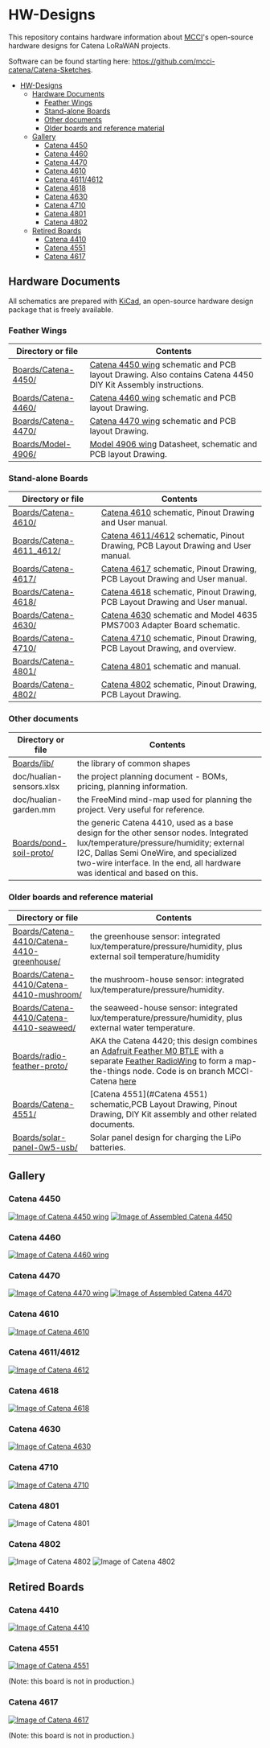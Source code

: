 # HW-Designs

This repository contains hardware information about [MCCI](https://mcci.com)'s open-source hardware designs for Catena LoRaWAN projects.

Software can be found starting here: https://github.com/mcci-catena/Catena-Sketches.

<!--
  This TOC uses the VS Code markdown TOC extension AlanWalk.markdown-toc.
  We strongly recommend updating using VS Code, the markdown-toc extension and the
  bierner.markdown-preview-github-styles extension. Note that if you are using
  VS Code 1.29 and Markdown TOC 1.5.6, https://github.com/AlanWalk/markdown-toc/issues/65
  applies -- you must change your line-ending to some non-auto value in Settings>
  Text Editor>Files.  `\n` works for me.
-->
<!-- markdownlint-capture -->
<!-- markdownlint-disable -->
<!-- TOC depthFrom:1 updateOnSave:false -->

- [HW-Designs](#hw-designs)
	- [Hardware Documents](#hardware-documents)
		- [Feather Wings](#feather-wings)
		- [Stand-alone Boards](#stand-alone-boards)
		- [Other documents](#other-documents)
		- [Older boards and reference material](#older-boards-and-reference-material)
	- [Gallery](#gallery)
		- [Catena 4450](#catena-4450)
		- [Catena 4460](#catena-4460)
		- [Catena 4470](#catena-4470)
		- [Catena 4610](#catena-4610)
		- [Catena 4611/4612](#catena-46114612)
		- [Catena 4618](#catena-4618)
		- [Catena 4630](#catena-4630)
		- [Catena 4710](#catena-4710)
		- [Catena 4801](#catena-4801)
		- [Catena 4802](#catena-4802)
	- [Retired Boards](#retired-boards)
		- [Catena 4410](#catena-4410)
		- [Catena 4551](#catena-4551)
		- [Catena 4617](#catena-4617)

<!-- /TOC -->
<!-- markdownlint-restore -->
<!-- Due to a bug in Markdown TOC, the table is formatted incorrectly if tab indentation is set other than 4. Due to another bug, this comment must be *after* the TOC entry. -->

## Hardware Documents

All schematics are prepared with [KiCad](http://kicad.org/), an open-source hardware design package that is freely available.

### Feather Wings

Directory or file | Contents
------------------|---------
[Boards/Catena-4450/](Boards/Catena-4450/) | [Catena 4450 wing](#catena-4450) schematic and PCB layout Drawing. Also contains Catena 4450 DIY Kit Assembly instructions.
[Boards/Catena-4460/](Boards/Catena-4460/) | [Catena 4460 wing](#catena-4460) schematic and PCB layout Drawing.
[Boards/Catena-4470/](./Boards/Catena-4470/) | [Catena 4470 wing](#catena-4470) schematic and PCB layout Drawing.
[Boards/Model-4906/](Boards/Model-4906/) | [Model 4906 wing](#Model-4906) Datasheet, schematic and PCB layout Drawing.

### Stand-alone Boards

Directory or file | Contents
------------------|---------
[Boards/Catena-4610/](./Boards/Catena-4610/) | [Catena 4610](#catena-4610) schematic, Pinout Drawing and User manual.
[Boards/Catena-4611_4612/](./Boards/Catena-4611_4612/) | [Catena 4611/4612](#catena-46114612) schematic, Pinout Drawing, PCB Layout Drawing and User manual.
[Boards/Catena-4617/](./Boards/Catena-4617/) | [Catena 4617](#catena-4617) schematic, Pinout Drawing, PCB Layout Drawing and User manual.
[Boards/Catena-4618/](./Boards/Catena-4618/) | [Catena 4618](#catena-4618) schematic, Pinout Drawing, PCB Layout Drawing and User manual.
[Boards/Catena-4630/](./Boards/Catena-4630/) | [Catena 4630](#catena-4630) schematic and Model 4635 PMS7003 Adapter Board schematic.
[Boards/Catena-4710/](./Boards/Catena-4710) | [Catena 4710](#catena-4710) schematic, Pinout Drawing, PCB Layout Drawing, and overview.
[Boards/Catena-4801/](./Boards/Catena-4801/) | [Catena 4801](#catena-4801) schematic and manual.
[Boards/Catena-4802/](./Boards/Catena-4802/) | [Catena 4802](#catena-4802) schematic, Pinout Drawing, PCB Layout Drawing.

### Other documents

Directory or file | Contents
------------------|---------
[Boards/lib/](./Boards/lib/) | the library of common shapes
doc/hualian-sensors.xlsx | the project planning document - BOMs, pricing, planning information.
doc/hualian-garden.mm | the FreeMind mind-map used for planning the project. Very useful for reference.
[Boards/pond-soil-proto/](./Boards/pond-soil-proto/) | the generic Catena 4410, used as a base design for the other sensor nodes. Integrated lux/temperature/pressure/humidity; external I2C, Dallas Semi OneWire, and specialized two-wire interface. In the end, all hardware was identical and based on this.

### Older boards and reference material

Directory or file | Contents
------------------|---------
[Boards/Catena-4410/Catena-4410-greenhouse/](./Boards/Catena-4410/Catena-4410-greenhouse/) | the greenhouse sensor: integrated lux/temperature/pressure/humidity, plus external soil temperature/humidity
[Boards/Catena-4410/Catena-4410-mushroom/](./Boards/Catena-4410/Catena-4410-mushroom/) | the mushroom-house sensor: integrated lux/temperature/pressure/humidity.
[Boards/Catena-4410/Catena-4410-seaweed/](./Boards/Catena-4410/Catena-4410-seaweed/) | the seaweed-house sensor: integrated lux/temperature/pressure/humidity, plus external water temperature.
[Boards/radio-feather-proto/](./Boards/radio-feather-proto/) | AKA the Catena 4420; this design combines an [Adafruit Feather M0 BTLE](https://www.adafruit.com/products/2995) with a separate [Feather RadioWing](https://www.adafruit.com/products/3231) to form a map-the-things node. Code is on branch MCCI-Catena [here](https://github.com/mcci-catena/mapthethings-arduino.git)
[Boards/Catena-4551/](./Boards/Catena-4551/) | [Catena 4551](#Catena 4551) schematic,PCB Layout Drawing, Pinout Drawing, DIY Kit assembly and other related documents.
[Boards/solar-panel-0w5-usb/](./Boards/solar-panel-0w5-usb/) | Solar panel design for charging the LiPo batteries.

## Gallery

### Catena 4450

[![Image of Catena 4450 wing](assets/Catena-4450-Wing.jpg)](./Boards/Catena-4450/ "Link to design info for Catena 4450")
[![Image of Assembled Catena 4450](assets/Assembled-Catena-4450.jpg)](./Boards/Catena-4450/ "Link to design info for Catena 4450")

### Catena 4460

[![Image of Catena 4460 wing](/assets/Catena-4460-wing.jpg)](Boards/Catena-4460  "Link to design info for Catena 4450")

### Catena 4470

[![Image of Catena 4470 wing](/assets/Catena-4470-wing.jpg)](Boards/Catena-4470 "Link to design info for Catena 4470")
[![Image of Assembled Catena 4470](/assets/Catena-4470-Assembled.jpg)](Boards/Catena-4470 "Link to design info for Catena 4470")

### Catena 4610

[![Image of Catena 4610](/assets/Catena-4610.jpg)](Boards/Catena-4610 "Link to design info for Catena 4610")

### Catena 4611/4612

[![Image of Catena 4612](/assets/Catena-4612.jpg)](./Boards/Catena-4611_4612/ "Link to design info for Catena 4612")

### Catena 4618

[![Image of Catena 4618](/assets/Catena-4618.jpg)](Boards/Catena-4618/ "Link to design info for Catena 4618")

### Catena 4630

[![Image of Catena 4630](/assets/Catena-4630-With-PMS7003.jpg)](Boards/Catena-4630 "Link to design info for Catena 4630")

### Catena 4710

[![Image of Catena 4710](Boards/Catena-4710/assets/catena4710-hand-1512x2016.jpg)](Boards/Catena-4710/ "Link to design info for Catena 4710")

### Catena 4801

![Image of Catena 4801](/assets/Catena-4801.jpg)

### Catena 4802

![Image of Catena 4802](/assets/Catena-4802.jpg)
![Image of Catena 4802](/assets/Catena-4802-Assembled.jpg)

## Retired Boards

### Catena 4410

[![Image of Catena 4410](./assets/MCCI-Catena-4410-1080x620.jpg)](./Boards/Catena-4410/ "Link to design info for Catena 4410")

### Catena 4551

[![Image of Catena 4551](/assets/Catena-4551-Proto.jpg)](Boards/Catena-4551/ "Link to design info for Catena 4551")

(Note: this board is not in production.)

### Catena 4617

[![Image of Catena 4617](/assets/Catena-4617.jpg)](Boards/Catena-4617/ "Link to design info for Catena 4617")

(Note: this board is not in production.)
